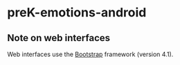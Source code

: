 # preK-emotions-android

## Note on web interfaces
Web interfaces use the [Bootstrap](https://getbootstrap.com/docs/4.1/getting-started/introduction/) framework (version 4.1).
